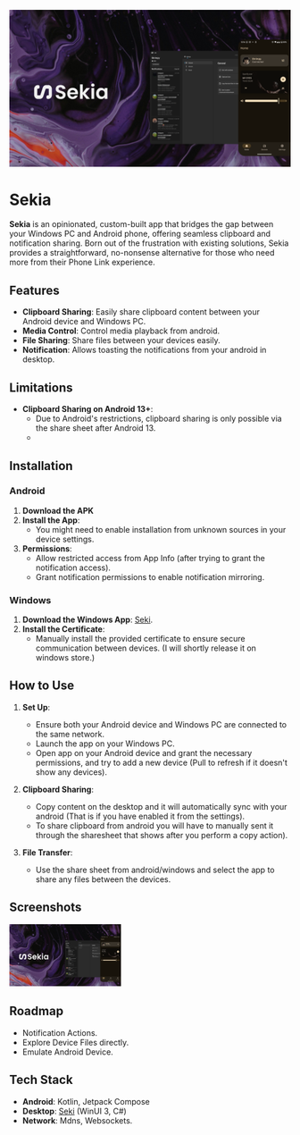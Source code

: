 <p align="center">
  <img alt="Files hero image" src="./.github/readme-images/ReadmeHero.png" />
</p>

# Sekia

**Sekia** is an opinionated, custom-built app that bridges the gap between your Windows PC and Android phone, offering seamless clipboard and notification sharing. Born out of the frustration with existing solutions, Sekia provides a straightforward, no-nonsense alternative for those who need more from their Phone Link experience.


## Features

- **Clipboard Sharing**: Easily share clipboard content between your Android device and Windows PC.
- **Media Control**: Control media playback from android.
- **File Sharing**: Share files between your devices easily.
- **Notification**: Allows toasting the notifications from your android in desktop.


## Limitations

- **Clipboard Sharing on Android 13+**:
   - Due to Android's restrictions, clipboard sharing is only possible via the share sheet after Android 13.
   - 
## Installation

### Android

1. **Download the APK**
2. **Install the App**:
   - You might need to enable installation from unknown sources in your device settings.
3. **Permissions**:
   - Allow restricted access from App Info (after trying to grant the notification access).
   - Grant notification permissions to enable notification mirroring.

### Windows

1. **Download the Windows App**: [Seki](https://github.com/shrimqy/Seki/).
2. **Install the Certificate**:
   - Manually install the provided certificate to ensure secure communication between devices. (I will shortly release it on windows store.)

## How to Use

1. **Set Up**:
   - Ensure both your Android device and Windows PC are connected to the same network.
   - Launch the app on your Windows PC.
   - Open app on your Android device and grant the necessary permissions, and try to add a new device (Pull to refresh if it doesn't show any devices).

2. **Clipboard Sharing**:
   - Copy content on the desktop and it will automatically sync with your android (That is if you have enabled it from the settings).
   - To share clipboard from android you will have to manually sent it through the sharesheet that shows after you perform a copy action).
3. **File Transfer**:
   - Use the share sheet from android/windows and select the app to share any files between the devices.

   

## Screenshots

<img src="./.github/readme-images/ReadmeHero.png" alt="Screenshots of the app" style="max-width: 200px;">



## Roadmap

- Notification Actions.
- Explore Device Files directly.
- Emulate Android Device.

## Tech Stack

- **Android**: Kotlin, Jetpack Compose
- **Desktop**: [Seki](https://github.com/shrimqy/Seki) (WinUI 3, C#)
- **Network**: Mdns, Websockets.

